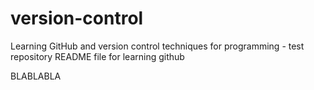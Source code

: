 # version-control
Learning GitHub and version control techniques for programming - test repository
README file for learning github


BLABLABLA